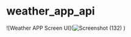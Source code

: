 # weather_app_api
![Weather APP Screen UI](![Screenshot (132)](https://user-images.githubusercontent.com/78090262/229265943-72b95605-e6d8-4231-97ea-553923e5ca05.png)
)
